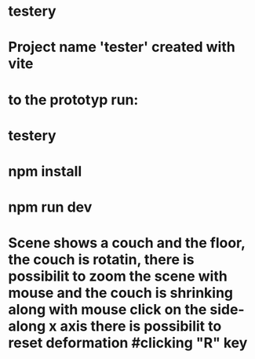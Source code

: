 # testery
# Project name 'tester' created with vite 
# to the prototyp run: 
# testery 
# npm install 
# npm run dev

# Scene shows a couch and the floor, the couch is rotatin, there is possibilit to zoom the scene with mouse and the couch is shrinking along with mouse click on the side- along x axis there is possibilit to reset deformation #clicking "R" key
